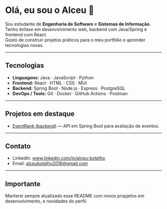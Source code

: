 # Olá, eu sou o Alceu 👋

Sou estudante de **Engenharia de Software** e **Sistemas de Informação**.  
Tenho ênfase em desenvolvimento web, backend com Java/Spring e frontend com React.  
Gosto de construir projetos práticos para o meu portfólio e aprender tecnologias novas.

---

## Tecnologias
- **Linguagens:** Java · JavaScript · Python  
- **Frontend:** React · HTML · CSS · MUI  
- **Backend:** Spring Boot · Node.js · Express · PostgreSQL  
- **DevOps / Tools:** Git · Docker · GitHub Actions · Postman

---

## Projetos em destaque
- [EventRank (backend)]([https://github.com/AlceuBotelho/eventrank-backend](https://github.com/Alceu-2004/eventrank)) — API em Spring Boot para avaliação de eventos.  

---

## Contato
- LinkedIn: www.linkedin.com/in/alceu-botelho
- Email: alceubotelho2016@gmail.com

---

## Importante

Manterei sempre atualizado esse README com novos propjetos em desenvolvimento, e novidades do perfil.

